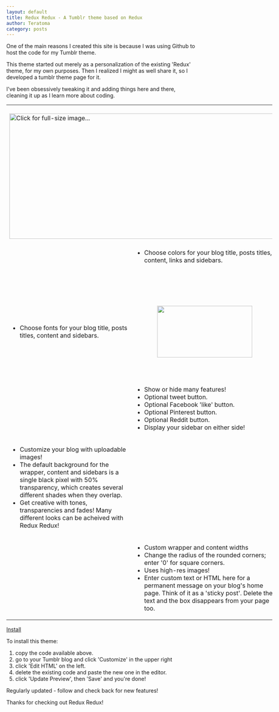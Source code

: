 ```yaml
---
layout: default
title: Redux Redux - A Tumblr theme based on Redux
author: Teratoma
category: posts
---
```


One of the main reasons I created this site is because I was using Github to host the code for my Tumblr theme.

This theme started out merely as a personalization of the existing 'Redux' theme, for my own purposes. Then I realized I might as well share it, so I developed a tumblr theme page for it.

I've been obsessively tweaking it and adding things here and there, cleaning it up as I learn more about coding.



<center>
			<table border="0" cellpadding="1" cellspacing="1" style="width: 700px;">
				<tbody>
					<tr>
						<td colspan="2" style="vertical-align: top; height: 360px;">
							<br />
							<a href="http://dl.dropbox.com/s/l1t4v55sohzj36s/splash.png"><img alt="Click for full-size image..." src="http://dl.dropbox.com/s/l1t4v55sohzj36s/splash.png" style="width: 700px; height: 330px; margin: 0px;" /></a></td>
					</tr>
					<tr>
						<td style="vertical-align: top; width: 350px; text-align: center;">
							<img alt="" src="http://dl.dropbox.com/s/mm1csj6subxns2m/settings01.png" /></td>
						<td style="width: 350px; vertical-align: middle; text-align: left;">
							<ul>
								<li>
									Choose colors for your blog title, posts titles, content, links and sidebars.</li>
							</ul>
							<p>
								&nbsp;</p>
						</td>
					</tr>
					<tr>
						<td style="vertical-align: middle; height: 136px; width: 350px;">
							<ul>
								<li>
									Choose fonts for your blog title, posts titles, content and sidebars.</li>
							</ul>
						</td>
						<td style="width: 350px; vertical-align: middle; height: 136px;">
							<p>
								&nbsp;</p>
							<p style="text-align: center;">
								<img alt="" src="http://dl.dropbox.com/s/g3ew45o6vwdpu3c/settings02.png" style="width: 250px; height: 136px; text-align: right;" /></p>
							<p>
								&nbsp;</p>
						</td>
					</tr>
					<tr>
						<td style="vertical-align: top; text-align: center;">
							<img alt="" src="http://dl.dropbox.com/s/eqegz773li3y641/settings03.png" /></td>
						<td style="width: 400px; vertical-align: middle;">
							<ul>
								<li>
									Show or hide many features!</li>
								<li>
									Optional tweet button.</li>
								<li>
									Optional Facebook &#39;like&#39; button.</li>
								<li>
									Optional Pinterest button.</li>
								<li>
									Optional Reddit button.</li>
								<li>
									Display your sidebar on either side!</li>
							</ul>
						</td>
					</tr>
					<tr>
						<td style="vertical-align: middle;">
							<ul>
								<li>
									Customize your blog with uploadable images!</li>
								<li>
									The default background for the wrapper, content and sidebars is a single black pixel with 50% transparency, which creates several different shades when they overlap.</li>
								<li>
									Get creative with tones, transparencies and fades! Many different looks can be acheived with Redux Redux!</li>
							</ul>
						</td>
						<td style="width: 400px; vertical-align: top; text-align: center;">
							<img alt="" src="http://dl.dropbox.com/s/8fckszj10s88uhm/settings04.png" /></td>
					</tr>
					<tr>
						<td style="vertical-align: top; text-align: center;">
							<img alt="" src="http://dl.dropbox.com/s/hg4n0nag2hd3r3n/settings05.png" /></td>
						<td style="width: 400px; vertical-align: top;">
							<ul>
								<li>
									Custom wrapper and content widths</li>
								<li>
									Change the radius of the rounded corners; enter &#39;0&#39; for square corners.</li>
								<li>
									Uses high-res images!</li>
								<li>
									Enter custom text or HTML here for a permanent message on your blog&#39;s home page. Think of it as a &#39;sticky post&#39;. Delete the text and the box disappears from your page too.</li>
							</ul>
						</td>
					</tr>
				</tbody>
			</table>
		</center>

<a href="http://t.teratoma.tk/reduxredux">Install</a>

To install this theme:

1. copy the code available above.
2. go to your Tumblr blog and click 'Customize' in the upper right
3. click 'Edit HTML' on the left.
4. delete the existing code and paste the new one in the editor.
5. click 'Update Preview', then 'Save' and you're done!

Regularly updated - follow and check back for new features!

Thanks for checking out Redux Redux!